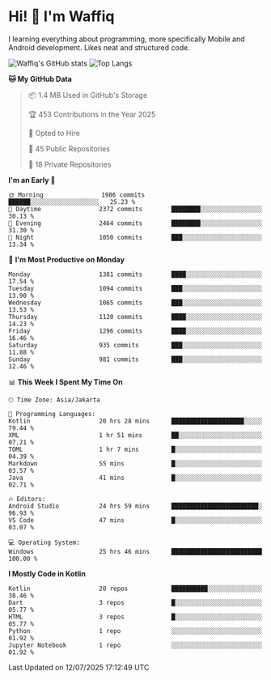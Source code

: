 
# Hi! 👋 I'm Waffiq

I learning everything about programming, more specifically Mobile and Android development. Likes neat and structured code.

<!-- Get to know more about me?

<a href="https://www.linkedin.com/in/waffiqaziz/"><img src="https://img.shields.io/static/v1?label=%20&message=LinkedIn&logo=linkedin&logoColor=white&color=0A66C2&style=for-the-badge" alt="LinkedIn"></a>
<a href="https://www.instagram.com/waffiqaziz/"><img src="https://img.shields.io/static/v1?label=%20&message=instagram&logo=instagram&logoColor=white&labelColor=%23E1306C&color=%23E1306C&style=for-the-badge" alt="Instagram"></a>
<a href="https://web.facebook.com/WaffiqAziz/"><img src="https://img.shields.io/static/v1?label=%20&message=Facebook&logo=facebook&logoColor=white&color=1877F2&style=for-the-badge" alt="Facebook"></a>
<a href="https://twitter.com/waffiqaziz"><img src="https://img.shields.io/static/v1?label=%20&message=X&logo=x&logoColor=white&color=000000&style=for-the-badge" alt="X"></a> -->

![Waffiq's GitHub stats](https://github-readme-stats-eight-theta.vercel.app/api?username=waffiqaziz&show_icons=true&include_all_commits=true&count_private=true&theme=dark)
![Top Langs](https://github-readme-stats.vercel.app/api/top-langs/?username=waffiqaziz&layout=compact&langs_count=8&theme=dark)

<!--START_SECTION:waka-->
**🐱 My GitHub Data** 

> 📦 1.4 MB Used in GitHub's Storage 
 > 
> 🏆 453 Contributions in the Year 2025
 > 
> 💼 Opted to Hire
 > 
> 📜 45 Public Repositories 
 > 
> 🔑 18 Private Repositories 
 > 
**I'm an Early 🐤** 

```text
🌞 Morning                1986 commits        ██████░░░░░░░░░░░░░░░░░░░   25.23 % 
🌆 Daytime                2372 commits        ████████░░░░░░░░░░░░░░░░░   30.13 % 
🌃 Evening                2464 commits        ████████░░░░░░░░░░░░░░░░░   31.30 % 
🌙 Night                  1050 commits        ███░░░░░░░░░░░░░░░░░░░░░░   13.34 % 
```
📅 **I'm Most Productive on Monday** 

```text
Monday                   1381 commits        ████░░░░░░░░░░░░░░░░░░░░░   17.54 % 
Tuesday                  1094 commits        ███░░░░░░░░░░░░░░░░░░░░░░   13.90 % 
Wednesday                1065 commits        ███░░░░░░░░░░░░░░░░░░░░░░   13.53 % 
Thursday                 1120 commits        ████░░░░░░░░░░░░░░░░░░░░░   14.23 % 
Friday                   1296 commits        ████░░░░░░░░░░░░░░░░░░░░░   16.46 % 
Saturday                 935 commits         ███░░░░░░░░░░░░░░░░░░░░░░   11.88 % 
Sunday                   981 commits         ███░░░░░░░░░░░░░░░░░░░░░░   12.46 % 
```


📊 **This Week I Spent My Time On** 

```text
🕑︎ Time Zone: Asia/Jakarta

💬 Programming Languages: 
Kotlin                   20 hrs 28 mins      ████████████████████░░░░░   79.44 % 
XML                      1 hr 51 mins        ██░░░░░░░░░░░░░░░░░░░░░░░   07.21 % 
TOML                     1 hr 7 mins         █░░░░░░░░░░░░░░░░░░░░░░░░   04.39 % 
Markdown                 55 mins             █░░░░░░░░░░░░░░░░░░░░░░░░   03.57 % 
Java                     41 mins             █░░░░░░░░░░░░░░░░░░░░░░░░   02.71 % 

🔥 Editors: 
Android Studio           24 hrs 59 mins      ████████████████████████░   96.93 % 
VS Code                  47 mins             █░░░░░░░░░░░░░░░░░░░░░░░░   03.07 % 

💻 Operating System: 
Windows                  25 hrs 46 mins      █████████████████████████   100.00 % 
```

**I Mostly Code in Kotlin** 

```text
Kotlin                   20 repos            ██████████░░░░░░░░░░░░░░░   38.46 % 
Dart                     3 repos             █░░░░░░░░░░░░░░░░░░░░░░░░   05.77 % 
HTML                     3 repos             █░░░░░░░░░░░░░░░░░░░░░░░░   05.77 % 
Python                   1 repo              ░░░░░░░░░░░░░░░░░░░░░░░░░   01.92 % 
Jupyter Notebook         1 repo              ░░░░░░░░░░░░░░░░░░░░░░░░░   01.92 % 
```




 Last Updated on 12/07/2025 17:12:49 UTC
<!--END_SECTION:waka-->
